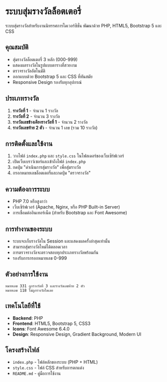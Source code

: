 # ระบบสุ่มรางวัลล็อตเตอรี่

ระบบสุ่มรางวัลสำหรับงานนิทรรศการไดเวอร์ซิชั่น พัฒนาด้วย PHP, HTML5, Bootstrap 5 และ CSS

## คุณสมบัติ

- สุ่มรางวัลล็อตเตอรี่ 3 หลัก (000-999)
- แสดงผลรางวัลในรูปแบบตารางที่สวยงาม
- ตรวจรางวัลอัตโนมัติ
- ออกแบบด้วย Bootstrap 5 และ CSS ที่ทันสมัย
- Responsive Design รองรับทุกอุปกรณ์

## ประเภทรางวัล

1. **รางวัลที่ 1** - จำนวน 1 รางวัล
2. **รางวัลที่ 2** - จำนวน 3 รางวัล
3. **รางวัลเลขข้างเคียงรางวัลที่ 1** - จำนวน 2 รางวัล
4. **รางวัลเลขท้าย 2 ตัว** - จำนวน 1 เลข (รวม 10 รางวัล)

## การติดตั้งและใช้งาน

1. วางไฟล์ `index.php` และ `style.css` ในโฟลเดอร์ของเว็บเซิร์ฟเวอร์
2. เปิดเว็บเบราว์เซอร์และเข้าถึงไฟล์ `index.php`
3. กดปุ่ม "ดำเนินการสุ่มรางวัล" เพื่อสุ่มรางวัล
4. กรอกหมายเลขล็อตเตอรี่และกดปุ่ม "ตรวจรางวัล"

## ความต้องการระบบ

- PHP 7.0 หรือสูงกว่า
- เว็บเซิร์ฟเวอร์ (Apache, Nginx, หรือ PHP Built-in Server)
- การเชื่อมต่ออินเทอร์เน็ต (สำหรับ Bootstrap และ Font Awesome)

## การทำงานของระบบ

- ระบบจะเก็บรางวัลใน Session และแสดงผลครั้งล่าสุดเท่านั้น
- สามารถสุ่มรางวัลใหม่ได้ตลอดเวลา
- การตรวจรางวัลจะตรวจสอบทุกประเภทรางวัลพร้อมกัน
- รองรับการกรอกหมายเลข 0-999

## ตัวอย่างการใช้งาน

```
หมายเลข 331 ถูกรางวัลที่ 3 และรางวัลเลขท้าย 2 ตัว
หมายเลข 118 ไม่ถูกรางวัลใดเลย
```

## เทคโนโลยีที่ใช้

- **Backend**: PHP
- **Frontend**: HTML5, Bootstrap 5, CSS3
- **Icons**: Font Awesome 6.4.0
- **Design**: Responsive Design, Gradient Background, Modern UI

## โครงสร้างไฟล์

- `index.php` - ไฟล์หลักของระบบ (PHP + HTML)
- `style.css` - ไฟล์ CSS สำหรับการตกแต่ง
- `README.md` - คู่มือการใช้งาน
